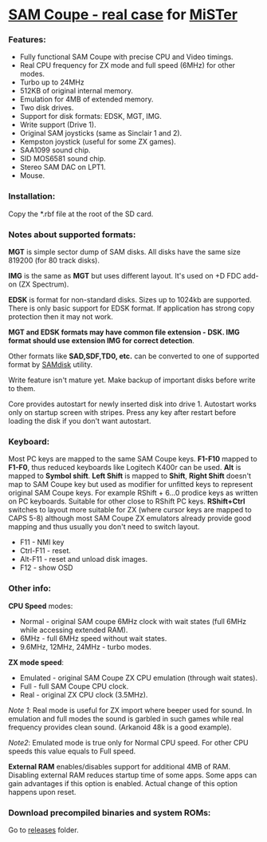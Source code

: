 # [SAM Coupe - real case](https://en.wikipedia.org/wiki/SAM_Coup%C3%A9) for [MiSTer](https://github.com/MiSTer-devel/Main_MiSTer/wiki)

### Features:
- Fully functional SAM Coupe with precise CPU and Video timings.
- Real CPU frequency for ZX mode and full speed (6MHz) for other modes.
- Turbo up to 24MHz
- 512KB of original internal memory.
- Emulation for 4MB of extended memory.
- Two disk drives.
- Support for disk formats: EDSK, MGT, IMG.
- Write support (Drive 1).
- Original SAM joysticks (same as Sinclair 1 and 2).
- Kempston joystick (useful for some ZX games).
- SAA1099 sound chip.
- SID MOS6581 sound chip.
- Stereo SAM DAC on LPT1.
- Mouse.

### Installation:
Copy the *.rbf file at the root of the SD card.

### Notes about supported formats:
**MGT** is simple sector dump of SAM disks. All disks have the same size 819200 (for 80 track disks).

**IMG** is the same as **MGT** but uses different layout. It's used on +D FDC add-on (ZX Spectrum).

**EDSK** is format for non-standard disks. Sizes up to 1024kb are supported.
There is only basic support for EDSK format. If application has strong copy protection then it may not work.

**MGT and EDSK formats may have common file extension - DSK. IMG format should use extension IMG for correct detection**.

Other formats like **SAD,SDF,TD0, etc.** can be converted to one of supported format by [SAMdisk](http://simonowen.com/samdisk/) utility.

Write feature isn't mature yet. Make backup of important disks before write to them.

Core provides autostart for newly inserted disk into drive 1. Autostart works only on startup screen with stripes. Press any key after restart before loading the disk if you don't want autostart.

### Keyboard:
Most PC keys are mapped to the same SAM Coupe keys.
**F1-F10** mapped to **F1-F0**, thus reduced keyboards like Logitech K400r can be used. **Alt** is mapped to **Symbol shift**. **Left Shift** is mapped to **Shift**, **Right Shift** doesn't map to SAM Coupe key but used as modifier for unfitted keys to represent original SAM Coupe keys. For example RShift + 6...0 prodice keys as written on PC keyboards. Suitable for other close to RShift PC keys. **RShift+Ctrl** switches to layout more suitable for ZX (where cursor keys are mapped to CAPS 5-8) although most SAM Coupe ZX emulators already provide good mapping and thus usually you don't need to switch layout.

* F11 - NMI key
* Ctrl-F11 - reset.
* Alt-F11 - reset and unload disk images.
* F12 - show OSD

### Other info:
**CPU Speed** modes:
- Normal - original SAM coupe 6MHz clock with wait states (full 6MHz while accessing extended RAM).
- 6MHz - full 6MHz speed without wait states.
- 9.6MHz, 12MHz, 24MHz - turbo modes.

**ZX mode speed**:
- Emulated - original SAM Coupe ZX CPU emulation (through wait states).
- Full - full SAM Coupe CPU clock.
- Real - original ZX CPU clock (3.5MHz).

*Note 1*: Real mode is useful for ZX import where beeper used for sound. In emulation and full modes the sound is garbled in such games while real frequency provides clean sound. (Arkanoid 48k is a good example).

*Note2*: Emulated mode is true only for Normal CPU speed. For other CPU speeds this value equals to Full speed.

**External RAM** enables/disables support for additional 4MB of RAM. Disabling external RAM reduces startup time of some apps. Some apps can gain advantages if this option is enabled. Actual change of this option happens upon reset.

### Download precompiled binaries and system ROMs:
Go to [releases](https://github.com/MiSTer-devel/SAM-Coupe_MiSTer/tree/master/releases) folder.
